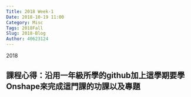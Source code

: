 ```yaml
---
Title: 2018 Week-1
Date: 2018-10-19 11:00
Category: Misc
Tags: 2018Fall
Slug: 2018-Blog
Author: 40623124
---
```


2018

<!-- PELICAN_END_SUMMARY -->

課程心得：沿用一年級所學的github加上這學期要學Onshape來完成這門課的功課以及專題
----